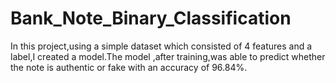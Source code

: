 # Bank_Note_Binary_Classification

In this project,using a simple dataset which consisted of 4 features and a label,I created a model.The model ,after training,was able to predict whether the note is authentic or fake with an accuracy of 96.84%.
